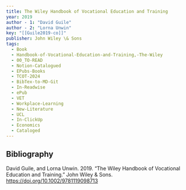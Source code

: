 ```yaml
---
title: The Wiley Handbook of Vocational Education and Training
year: 2019
author - 1: "David Guile"
author - 2: "Lorna Unwin"
key: "[[Guile2019-co]]"
publisher: John Wiley \& Sons
tags:
  - Book
  - Handbook-of-Vocational-Education-and-Training,-The-Wiley
  - 00_TO-READ
  - Notion-Catalogued
  - EPubs-Books
  - TCOT-2024
  - BibTex-to-MD-Git
  - In-Readwise
  - ePub
  - VET
  - Workplace-Learning
  - New-Literature
  - UCL
  - In-ClickUp
  - Economics
  - Cataloged
---
```


## Bibliography
David Guile, and Lorna Unwin. 2019. “The Wiley Handbook of Vocational Education and Training.” John Wiley \& Sons. https://doi.org/10.1002/9781119098713